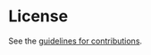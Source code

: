 # License

See the
[guidelines for contributions](https://github.com/oscargdd/draft-ogondio-opsawg-ospf-topology/blob/main/CONTRIBUTING.md).
